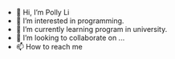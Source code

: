 - 👋 Hi, I’m Polly Li
- 👀 I’m interested in programming. 
- 🌱 I’m currently learning program in university.
- 💞️ I’m looking to collaborate on ...
- 📫 How to reach me 

<!---
polly0812/polly0812 is a ✨ special ✨ repository because its `README.md` (this file) appears on your GitHub profile.
You can click the Preview link to take a look at your changes.
--->

